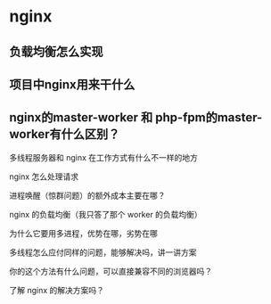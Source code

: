 # nginx

## 负载均衡怎么实现

## 项目中nginx用来干什么


## nginx的master-worker 和 php-fpm的master-worker有什么区别？



多线程服务器和 nginx 在工作方式有什么不一样的地方

nginx 怎么处理请求

进程唤醒（惊群问题）的额外成本主要在哪？

nginx 的负载均衡（我只答了那个 worker 的负载均衡）

为什么它要用多进程，优势在哪，劣势在哪

多线程怎么应付同样的问题，能够解决吗，讲一讲方案

你的这个方法有什么问题，可以直接兼容不同的浏览器吗？

了解 nginx 的解决方案吗？




